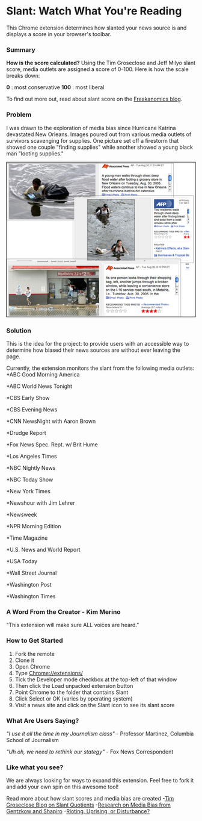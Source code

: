 # Slant: Watch What You're Reading

This Chrome extension determines how slanted your news source is and displays a score in your browser's toolbar. 

### Summary
**How is the score calculated?**
Using the Tim Groseclose and Jeff Milyo slant score, media outlets are assigned a score of 0-100. Here is how the scale breaks down:

**0** : most conservative
**100** : most liberal

To find out more out, read about slant score on the [Freakanomics blog](http://goo.gl/olbFZM).

### Problem
I was drawn to the exploration of media bias since Hurricane Katrina devastated New Orleans. Images poured out from various media outlets of survivors scavenging for supplies. One picture set off a firestorm that showed one couple "finding supplies" while another showed a young black man "looting supplies."

![Hurricane Katrina](./looting_or_finding.jpg)

### Solution
This is the idea for the project: to provide users with an accessible way to determine how biased their news sources are without ever leaving the page.

Currently, the extension monitors the slant from the following media outlets:
*ABC Good Morning America

*ABC World News Tonight
 
*CBS Early Show
 
*CBS Evening News

*CNN NewsNight with Aaron Brown
 
*Drudge Report
  
*Fox News Spec. Rept. w/ Brit Hume
 
*Los Angeles Times
  
*NBC Nightly News
  
*NBC Today Show 
 
*New York Times
 
*Newshour with Jim Lehrer

*Newsweek
 
*NPR Morning Edition
 
*Time Magazine 
 
*U.S. News and World Report
 
*USA Today
 
*Wall Street Journal 
 
*Washington Post
 
*Washington Times

### A Word From the Creator - Kim Merino
"This extension will make sure ALL voices are heard."

### How to Get Started
1. Fork the remote
2. Clone it
3. Open Chrome
4. Type [Chrome://extensions/](Chrome://extensions/)
5. Tick the Developer mode checkbox at the top-left of that window
6. Then click the Load unpacked extension button
7. Point Chrome to the folder that contains Slant
8. Click Select or OK (varies by operating system)
9. Visit a news site and click on the Slant icon to see its slant score


### What Are Users Saying?
*"I use it all the time in my Journalism class"* - Professor Martinez, Columbia School of Journalism

*"Uh oh, we need to rethink our stategy"* - Fox News Correspondent  

### Like what you see?
We are always looking for ways to expand this extension. Feel free to fork it and add your own spin on this awesome tool!

Read more about how slant scores and media bias are created
-[Tim Groseclose Blog on Slant Quotients](http://timgroseclose.wpengine.com/explanation-of-sqs/)
-[Research on Media Bias from Gentzkow and Shapiro](http://faculty.chicagobooth.edu/jesse.shapiro/research/biasmeas.pdf)
-[Rioting, Uprising, or Disturbance?](http://www.nytimes.com/live/confrontation-in-baltimore/riot-uprising-or-disturbance/)



